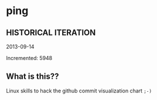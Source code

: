 # ping

## HISTORICAL ITERATION
2013-09-14

Incremented: 5948

## What is this?? 
Linux skills to hack the github commit visualization chart `;-)`
